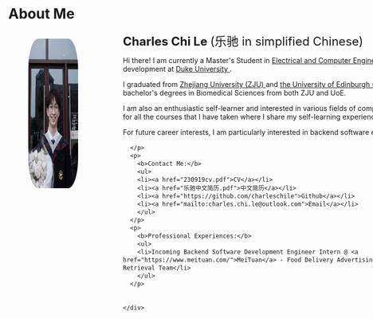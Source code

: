 # About Me
  <head>
    <meta charset="UTF-8">
    <meta http-equiv="X-UA-Compatible" content="IE=Edge">
    <title>about me</title>
    <style>
      .left {
      	border-radius: 10%;
        float: left;
        width: 180px;
        height: 300px;
      }
      .right {
        margin-left: 230px;
        width: 780px;
        height: 300px;
      }
      .photo {
        float: left;
        border-radius: 20%;
        width: 180px;
        height: 300px;
        background-color: white;
      }
      p.small {
        line-height: 200%;
      }
      ul {
        line-height: 1.4;
      }
    </style>
  </head>




  <body>
    <div class="left">
    	<figure> 
        <img src="About/me001.jpg" class="photo">
    </figure>
    </div>
    <div class="right">
      <p><font size="5"><b>Charles Chi Le </b> (乐驰 in simplified Chinese)</font></p>
    	<p>
        Hi there! I am currently a Master's Student in <a href="https://ece.duke.edu/masters/degrees/meng">Electrical and Computer Engineering</a> with a concentration in software development at <a href="https://duke.edu/">Duke University </a>. 
      </p>
      <p>I graduated from <a href="https://www.zju.edu.cn/">Zhejiang University (ZJU) </a> and  <a href="https://www.ed.ac.uk/">the University of Edinburgh (UoE) </a>in June 2022. I received dual bachelor's degrees in Biomedical Sciences from both ZJU and UoE. </p>
      <p>
        I am also an enthusiastic self-learner and interested in various fields of computer science. Here are my <a href="https://charleschile.com/Course/">course notes</a> for all the courses that I have taken where I share my self-learning experiences and resources. 
      </p>
      <p>
        For future career interests, I am particularly interested in backend software engineering.

        
        
      </p>
      <p>
        <b>Contact Me:</b>
        <ul>
        <li><a href="230919cv.pdf">CV</a></li>
        <li><a href="乐驰中文简历.pdf">中文简历</a></li>
        <li><a href="https://github.com/charleschile">Github</a></li>
        <li><a href="mailto:charles.chi.le@outlook.com">Email</a></li>
        </ul>
      </p>
      <p>
        <b>Professional Experiences:</b>
        <ul>
        <li>Incoming Backend Software Development Engineer Intern @ <a href="https://www.meituan.com/">MeiTuan</a> - Food Delivery Advertising Engine Team & Advertising Basic Retrieval Team</li>
        </ul>
      </p>
      
      
    </div>
  </body>

  
